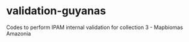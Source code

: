 # validation-guyanas
Codes to perform IPAM internal validation for collection 3 - Mapbiomas Amazonia 
